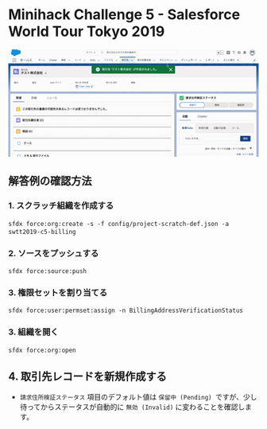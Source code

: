 # Minihack Challenge 5 - Salesforce World Tour Tokyo 2019

![](challenge5_screenshot.gif)

## 解答例の確認方法
### 1. スクラッチ組織を作成する
```
sfdx force:org:create -s -f config/project-scratch-def.json -a swtt2019-c5-billing
```

### 2. ソースをプッシュする
```
sfdx force:source:push
```

### 3. 権限セットを割り当てる
```
sfdx force:user:permset:assign -n BillingAddressVerificationStatus
```

### 3. 組織を開く
```
sfdx force:org:open
```

## 4. 取引先レコードを新規作成する
* `請求住所検証ステータス` 項目のデフォルト値は `保留中 (Pending) `ですが、少し待ってからステータスが自動的に `無効 (Invalid)` に変わることを確認します。